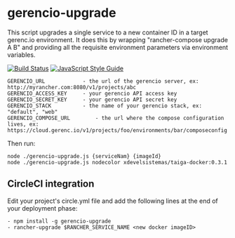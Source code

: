 # gerencio-upgrade
This script upgrades a single service to a new container ID in a target gerenc.io environment. It does this by wrapping "rancher-compose upgrade A B" and providing all the requisite environment parameters via environment variables. 

[![Build Status](https://travis-ci.org/gerencio/gerencio-upgrade-v2.svg?branch=master)](https://travis-ci.org/gerencio/gerencio-upgrade-v2)
[![JavaScript Style Guide](https://img.shields.io/badge/code%20style-standard-brightgreen.svg)](http://standardjs.com/)


```
GERENCIO_URL         	- the url of the gerencio server, ex: http://myrancher.com:8080/v1/projects/abc
GERENCIO_ACCESS_KEY  	- your gerencio API access key
GERENCIO_SECRET_KEY  	- your gerencio API secret key 
GERENCIO_STACK       	- the name of your gerencio stack, ex: "default", "web"
GERENCIO_COMPOSE_URL		- the url where the compose configuration lives, ex: https://cloud.gerenc.io/v1/projects/foo/environments/bar/composeconfig
```

Then run:
```
node ./gerencio-upgrade.js {serviceNam} {imageId}
node ./gerencio-upgrade.js nodecolor xdevelsistemas/taiga-docker:0.3.1
```

## CircleCI integration
Edit your project's circle.yml file and add the following lines at the end of your deployment phase:

```
- npm install -g gerencio-upgrade 
- rancher-upgrade $RANCHER_SERVICE_NAME <new docker imageID> 
```
